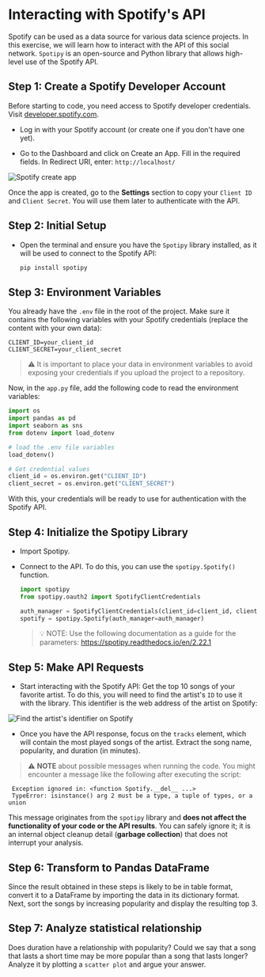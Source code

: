# Interacting with Spotify's API

Spotify can be used as a data source for various data science projects. In this exercise, we will learn how to interact with the API of this social network. `Spotipy` is an open-source and Python library that allows high-level use of the Spotify API.

## Step 1: Create a Spotify Developer Account

Before starting to code, you need access to Spotify developer credentials. Visit [developer.spotify.com](https://developer.spotify.com/documentation/web-api).

- Log in with your Spotify account (or create one if you don't have one yet).

- Go to the Dashboard and click on Create an App. Fill in the required fields. In Redirect URI, enter: `http://localhost/`

![Spotify create app](https://github.com/4GeeksAcademy/interacting-with-api-python-project-tutorial/blob/main/assets/spotify_1.PNG?raw=true)

Once the app is created, go to the **Settings** section to copy your `Client ID` and `Client Secret`. You will use them later to authenticate with the API.

## Step 2: Initial Setup

- Open the terminal and ensure you have the `Spotipy` library installed, as it will be used to connect to the Spotify API:

    ```bash
    pip install spotipy
    ```

## Step 3: Environment Variables

You already have the `.env` file in the root of the project. Make sure it contains the following variables with your Spotify credentials (replace the content with your own data):

```env
CLIENT_ID=your_client_id
CLIENT_SECRET=your_client_secret
```

> ⚠️ It is important to place your data in environment variables to avoid exposing your credentials if you upload the project to a repository.

Now, in the `app.py` file, add the following code to read the environment variables:

```python
import os
import pandas as pd
import seaborn as sns
from dotenv import load_dotenv

# load the .env file variables
load_dotenv()

# Get credential values
client_id = os.environ.get("CLIENT_ID")
client_secret = os.environ.get("CLIENT_SECRET")
```

With this, your credentials will be ready to use for authentication with the Spotify API.

## Step 4: Initialize the Spotipy Library

- Import Spotipy.
- Connect to the API. To do this, you can use the `spotipy.Spotify()` function.

    ```python
    import spotipy
    from spotipy.oauth2 import SpotifyClientCredentials

    auth_manager = SpotifyClientCredentials(client_id=client_id, client_secret=client_secret)
    spotify = spotipy.Spotify(auth_manager=auth_manager)
    ```

    > 💡 NOTE: Use the following documentation as a guide for the parameters: https://spotipy.readthedocs.io/en/2.22.1

## Step 5: Make API Requests

- Start interacting with the Spotify API: Get the top 10 songs of your favorite artist. To do this, you will need to find the artist's `ID` to use it with the library. This identifier is the web address of the artist on Spotify:

![Find the artist's identifier on Spotify](https://github.com/4GeeksAcademy/interacting-with-api-python-project-tutorial/blob/main/assets/spotify_2.png?raw=true)

- Once you have the API response, focus on the `tracks` element, which will contain the most played songs of the artist. Extract the song name, popularity, and duration (in minutes).

> ⚠️ **NOTE** about possible messages when running the code. You might encounter a message like the following after executing the script:

```
 Exception ignored in: <function Spotify.__del__ ...>
 TypeError: isinstance() arg 2 must be a type, a tuple of types, or a union
```

This message originates from the `spotipy` library and **does not affect the functionality of your code or the API results**. You can safely ignore it; it is an internal object cleanup detail (**garbage collection**) that does not interrupt your analysis.

## Step 6: Transform to Pandas DataFrame

Since the result obtained in these steps is likely to be in table format, convert it to a DataFrame by importing the data in its dictionary format. Next, sort the songs by increasing popularity and display the resulting top 3.

## Step 7: Analyze statistical relationship

Does duration have a relationship with popularity? Could we say that a song that lasts a short time may be more popular than a song that lasts longer? Analyze it by plotting a `scatter plot` and argue your answer.
